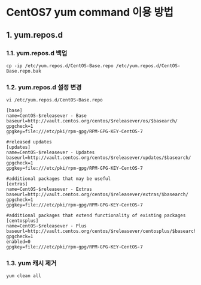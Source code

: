 CentOS7 yum command 이용 방법
======================
## 1. yum.repos.d

### 1.1. yum.repos.d 백업
```
cp -ip /etc/yum.repos.d/CentOS-Base.repo /etc/yum.repos.d/CentOS-Base.repo.bak
```

### 1.2. yum.repos.d 설정 변경
```	
vi /etc/yum.repos.d/CentOS-Base.repo
```

```
[base]
name=CentOS-$releasever - Base
baseurl=http://vault.centos.org/centos/$releasever/os/$basearch/
gpgcheck=1
gpgkey=file:///etc/pki/rpm-gpg/RPM-GPG-KEY-CentOS-7

#released updates
[updates]
name=CentOS-$releasever - Updates
baseurl=http://vault.centos.org/centos/$releasever/updates/$basearch/
gpgcheck=1
gpgkey=file:///etc/pki/rpm-gpg/RPM-GPG-KEY-CentOS-7

#additional packages that may be useful
[extras]
name=CentOS-$releasever - Extras
baseurl=http://vault.centos.org/centos/$releasever/extras/$basearch/
gpgcheck=1
gpgkey=file:///etc/pki/rpm-gpg/RPM-GPG-KEY-CentOS-7

#additional packages that extend functionality of existing packages
[centosplus]
name=CentOS-$releasever - Plus
baseurl=http://vault.centos.org/centos/$releasever/centosplus/$basearch/
gpgcheck=1
enabled=0
gpgkey=file:///etc/pki/rpm-gpg/RPM-GPG-KEY-CentOS-7
```

### 1.3. yum 캐시 제거
```
yum clean all
```